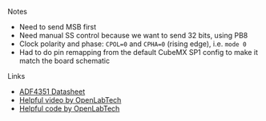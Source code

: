 Notes

- Need to send MSB first
- Need manual SS control because we want to send 32 bits, using PB8
- Clock polarity and phase: `CPOL=0` and `CPHA=0` (rising edge), i.e. `mode 0`
- Had to do pin remapping from the default CubeMX SP1 config to make it match the board schematic

Links

- [ADF4351 Datasheet](http://www.analog.com/media/en/technical-documentation/data-sheets/ADF4351.pdf)
- [Helpful video by OpenLabTech](https://www.youtube.com/channel/UCeF7JKNXOy0jpMOxpgbZcpg)
- [Helpful code by OpenLabTech](https://github.com/jhol/pyadf435x/blob/master/adf435x/core.py)
